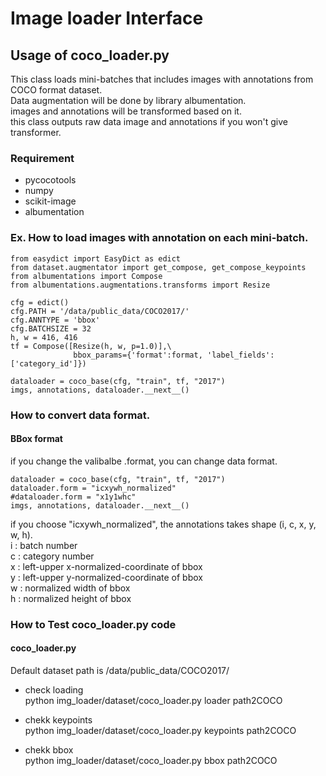 # Image loader Interface
 
## Usage of coco_loader.py


This class loads mini-batches that includes images with annotations from COCO format dataset.  
Data augmentation will be done by library albumentation.  
images and annotations will be transformed based on it.  
this class outputs raw data image and annotations if you won't give transformer.  

### Requirement
* pycocotools
* numpy
* scikit-image
* albumentation

### Ex. How to load images with annotation on each mini-batch.
```
from easydict import EasyDict as edict
from dataset.augmentator import get_compose, get_compose_keypoints
from albumentations import Compose
from albumentations.augmentations.transforms import Resize

cfg = edict()
cfg.PATH = '/data/public_data/COCO2017/'
cfg.ANNTYPE = 'bbox'
cfg.BATCHSIZE = 32
h, w = 416, 416
tf = Compose([Resize(h, w, p=1.0)],\
              bbox_params={'format':format, 'label_fields':['category_id']})

dataloader = coco_base(cfg, "train", tf, "2017")
imgs, annotations, dataloader.__next__()

```

### How to convert data format.

#### BBox format  
if you change the valibalbe .format, you can change data format.
```
dataloader = coco_base(cfg, "train", tf, "2017")
dataloader.form = "icxywh_normalized"
#dataloader.form = "x1y1whc"
imgs, annotations, dataloader.__next__()
```
if you choose "icxywh_normalized", the annotations takes shape (i, c, x, y, w, h).  
i : batch number  
c : category number  
x : left-upper x-normalized-coordinate of bbox  
y : left-upper y-normalized-coordinate of bbox  
w : normalized width of bbox  
h : normalized height of bbox  


### How to Test coco_loader.py code

#### coco_loader.py
Default dataset path is /data/public_data/COCO2017/

* check loading  
python img_loader/dataset/coco_loader.py loader path2COCO

* chekk keypoints  
python img_loader/dataset/coco_loader.py keypoints path2COCO

* chekk bbox  
python img_loader/dataset/coco_loader.py bbox path2COCO
